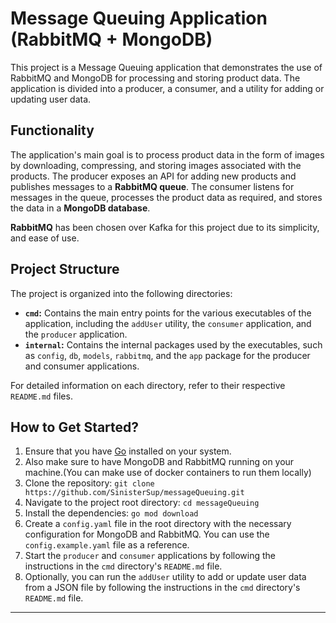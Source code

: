 # Message Queuing Application (RabbitMQ + MongoDB)

This project is a Message Queuing application that demonstrates the use of RabbitMQ and MongoDB for processing and storing product data. The application is divided into a producer, a consumer, and a utility for adding or updating user data.

## Functionality

The application's main goal is to process product data in the form of images by downloading, compressing, and storing images associated with the products. The producer exposes an API for adding new products and publishes messages to a **RabbitMQ queue**. The consumer listens for messages in the queue, processes the product data as required, and stores the data in a **MongoDB database**.

**RabbitMQ** has been chosen over Kafka for this project due to its simplicity, and ease of use.

## Project Structure

The project is organized into the following directories:

- **`cmd`:** Contains the main entry points for the various executables of the application, including the `addUser` utility, the `consumer` application, and the `producer` application.     
- **`internal`:** Contains the internal packages used by the executables, such as `config`, `db`, `models`, `rabbitmq`, and the `app` package for the producer and consumer applications.     

For detailed information on each directory, refer to their respective `README.md` files.

## How to Get Started?

1. Ensure that you have [Go](https://golang.org/doc/install) installed on your system.
2. Also make sure to have MongoDB and RabbitMQ running on your machine.(You can make use of docker containers to run them locally)
3. Clone the repository: `git clone https://github.com/SinisterSup/messageQueuing.git`
4. Navigate to the project root directory: `cd messageQueuing`
5. Install the dependencies: `go mod download`
6. Create a `config.yaml` file in the root directory with the necessary configuration for MongoDB and RabbitMQ. You can use the `config.example.yaml` file as a reference.
7. Start the `producer` and `consumer` applications by following the instructions in the `cmd` directory's `README.md` file.
8. Optionally, you can run the `addUser` utility to add or update user data from a JSON file by following the instructions in the `cmd` directory's `README.md` file.

---
